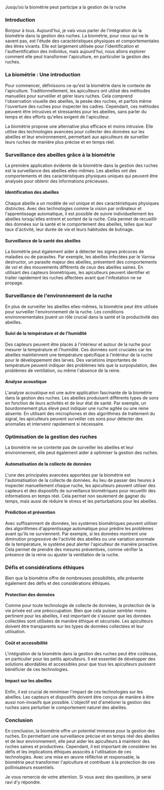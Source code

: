 

Jusqu’où la biométrie peut participe a la gestion de la ruche



### Introduction

Bonjour à tous. Aujourd'hui, je vais vous parler de l'intégration de la biométrie dans la gestion des ruches. La biométrie, pour ceux qui ne le savent pas, est l'étude des caractéristiques physiques et comportementales des êtres vivants. Elle est largement utilisée pour l'identification et l'authentification des individus, mais aujourd'hui, nous allons explorer comment elle peut transformer l'apiculture, en particulier la gestion des ruches.

### La biométrie : Une introduction

Pour commencer, définissons ce qu'est la biométrie dans le contexte de l'apiculture. Traditionnellement, les apiculteurs ont utilisé des méthodes manuelles pour surveiller et gérer leurs ruches. Cela comprend l'observation visuelle des abeilles, la pesée des ruches, et parfois même l'ouverture des ruches pour inspecter les cadres. Cependant, ces méthodes peuvent être intrusives et stressantes pour les abeilles, sans parler du temps et des efforts qu'elles exigent de l'apiculteur.

La biométrie propose une alternative plus efficace et moins intrusive. Elle utilise des technologies avancées pour collecter des données sur les abeilles et leur environnement, permettant aux apiculteurs de surveiller leurs ruches de manière plus précise et en temps réel.

### Surveillance des abeilles grâce à la biométrie

La première application évidente de la biométrie dans la gestion des ruches est la surveillance des abeilles elles-mêmes. Les abeilles ont des comportements et des caractéristiques physiques uniques qui peuvent être analysés pour obtenir des informations précieuses.

#### Identification des abeilles

Chaque abeille a un modèle de vol unique et des caractéristiques physiques distinctes. Avec des technologies comme la vision par ordinateur et l'apprentissage automatique, il est possible de suivre individuellement les abeilles lorsqu'elles entrent et sortent de la ruche. Cela permet de recueillir des données sur la santé et le comportement des abeilles, telles que leur taux d'activité, leur durée de vie et leurs habitudes de butinage.

#### Surveillance de la santé des abeilles

La biométrie peut également aider à détecter les signes précoces de maladies ou de parasites. Par exemple, les abeilles infectées par le Varroa destructor, un parasite majeur des abeilles, présentent des comportements de vol et des mouvements différents de ceux des abeilles saines. En utilisant des capteurs biométriques, les apiculteurs peuvent identifier et traiter rapidement les ruches affectées avant que l'infestation ne se propage.

### Surveillance de l'environnement de la ruche

En plus de surveiller les abeilles elles-mêmes, la biométrie peut être utilisée pour surveiller l'environnement de la ruche. Les conditions environnementales jouent un rôle crucial dans la santé et la productivité des abeilles.

#### Suivi de la température et de l'humidité

Des capteurs peuvent être placés à l'intérieur et autour de la ruche pour mesurer la température et l'humidité. Ces données sont cruciales car les abeilles maintiennent une température spécifique à l'intérieur de la ruche pour le développement des larves. Des variations importantes de température peuvent indiquer des problèmes tels que la surpopulation, des problèmes de ventilation, ou même l'absence de la reine.

#### Analyse acoustique

L'analyse acoustique est une autre application fascinante de la biométrie dans la gestion des ruches. Les abeilles produisent différents types de sons en fonction de leurs activités et de leur état de santé. Par exemple, un bourdonnement plus élevé peut indiquer une ruche agitée ou une reine absente. En utilisant des microphones et des algorithmes de traitement du signal, les apiculteurs peuvent surveiller ces sons pour détecter des anomalies et intervenir rapidement si nécessaire.

### Optimisation de la gestion des ruches

La biométrie ne se contente pas de surveiller les abeilles et leur environnement, elle peut également aider à optimiser la gestion des ruches.

#### Automatisation de la collecte de données

L'une des principales avancées apportées par la biométrie est l'automatisation de la collecte de données. Au lieu de passer des heures à inspecter manuellement chaque ruche, les apiculteurs peuvent utiliser des capteurs et des dispositifs de surveillance biométriques pour recueillir des informations en temps réel. Cela permet non seulement de gagner du temps, mais aussi de réduire le stress et les perturbations pour les abeilles.

#### Prédiction et prévention

Avec suffisamment de données, les systèmes biométriques peuvent utiliser des algorithmes d'apprentissage automatique pour prédire les problèmes avant qu'ils ne surviennent. Par exemple, si les données montrent une diminution progressive de l'activité des abeilles ou une variation anormale de la température, le système peut alerter l'apiculteur de manière proactive. Cela permet de prendre des mesures préventives, comme vérifier la présence de la reine ou ajuster la ventilation de la ruche.

### Défis et considérations éthiques

Bien que la biométrie offre de nombreuses possibilités, elle présente également des défis et des considérations éthiques.

#### Protection des données

Comme pour toute technologie de collecte de données, la protection de la vie privée est une préoccupation. Bien que cela puisse sembler moins pertinent pour les abeilles, il est important de s'assurer que les données collectées sont utilisées de manière éthique et sécurisée. Les apiculteurs doivent être transparents sur les types de données collectées et leur utilisation.

#### Coût et accessibilité

L'intégration de la biométrie dans la gestion des ruches peut être coûteuse, en particulier pour les petits apiculteurs. Il est essentiel de développer des solutions abordables et accessibles pour que tous les apiculteurs puissent bénéficier de ces technologies.

#### Impact sur les abeilles

Enfin, il est crucial de minimiser l'impact de ces technologies sur les abeilles. Les capteurs et dispositifs doivent être conçus de manière à être aussi non-invasifs que possible. L'objectif est d'améliorer la gestion des ruches sans perturber le comportement naturel des abeilles.

### Conclusion

En conclusion, la biométrie offre un potentiel immense pour la gestion des ruches. En permettant une surveillance précise et en temps réel des abeilles et de leur environnement, elle peut aider les apiculteurs à maintenir des ruches saines et productives. Cependant, il est important de considérer les défis et les implications éthiques associés à l'utilisation de ces technologies. Avec une mise en œuvre réfléchie et responsable, la biométrie peut transformer l'apiculture et contribuer à la protection de ces pollinisateurs essentiels.

Je vous remercie de votre attention. Si vous avez des questions, je serai ravi d'y répondre.